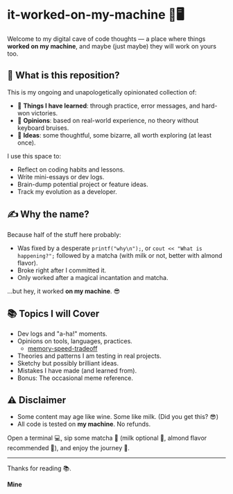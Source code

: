 # it-worked-on-my-machine 🧪🖥️

Welcome to my digital cave of code thoughts — a place where things **worked on my machine**, and maybe (just maybe) they will work on yours too.

## 🧠 What is this reposition?

This is my ongoing and unapologetically opinionated collection of:

- 📝 **Things I have learned**: through practice, error messages, and hard-won victories.
- 💬 **Opinions**: based on real-world experience, no theory without keyboard bruises.
- 🤯 **Ideas**: some thoughtful, some bizarre, all worth exploring (at least once).

I use this space to:
- Reflect on coding habits and lessons.
- Write mini-essays or dev logs.
- Brain-dump potential project or feature ideas.
- Track my evolution as a developer.

## ✍️ Why the name?

Because half of the stuff here probably:
- Was fixed by a desperate ```printf("why\n");```, or ```cout << "What is happening?";``` followed by a matcha (with milk or not, better with almond flavor).
- Broke right after I committed it.
- Only worked after a magical incantation and matcha.

...but hey, it worked **on my machine**. 😎

## 📚 Topics I will Cover

- Dev logs and "a-ha!" moments.
- Opinions on tools, languages, practices.
    - [memory-speed-tradeoff](https://github.com/minh1505/debug-this-if-you-can/tree/main/it-worked-on-my-machine/memory-speed-tradeoff)
- Theories and patterns I am testing in real projects.
- Sketchy but possibly brilliant ideas.
- Mistakes I have made (and learned from).
- Bonus: The occasional meme reference.

## ⚠️ Disclaimer

- Some content may age like wine. Some like milk. (Did you get this? 😎)
- All code is tested on **my machine**. No refunds.

Open a terminal 💻, sip some matcha 🍵 (milk optional 🥛, almond flavor recommended 🥜), and enjoy the journey 🚀.

---
Thanks for reading 📚.

**Mine**
